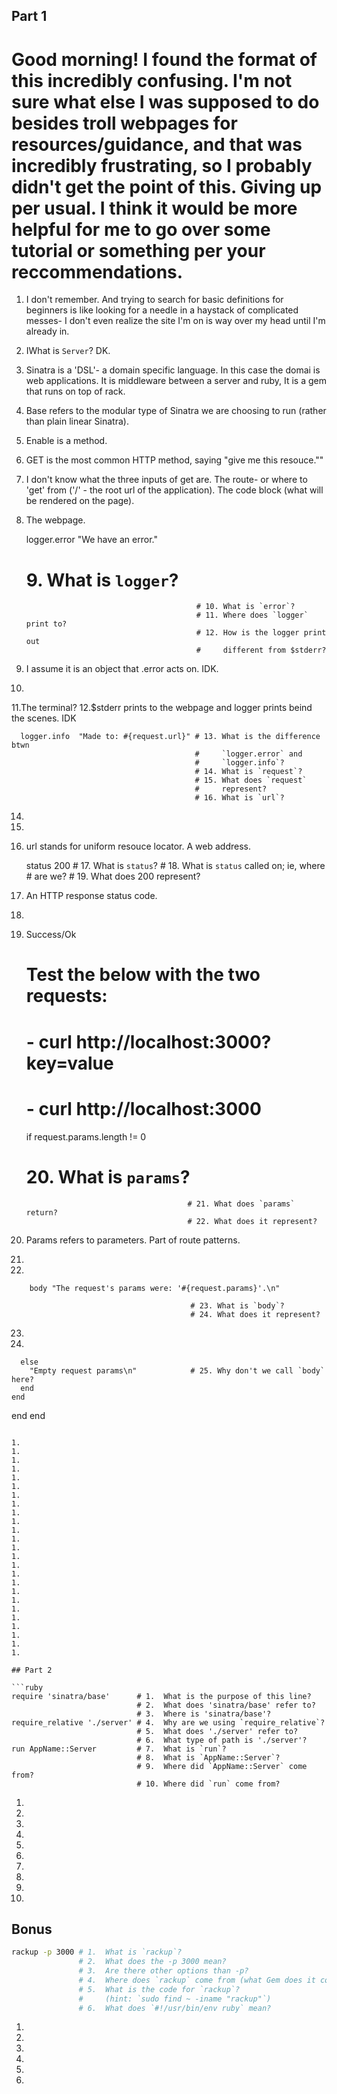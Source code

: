 ## Part 1

# Good morning! I found the format of this incredibly confusing. I'm not sure what else I was supposed to do besides troll webpages for resources/guidance, and that was incredibly frustrating, so I probably didn't get the point of this. Giving up per usual. I think it would be more helpful for me to go over some tutorial or something per your reccommendations.

1. I don't remember. And trying to search for basic definitions for beginners is like looking for a needle in a haystack of complicated messes- I don't even realize the site I'm on is way over my head until I'm already in.
2. IWhat is `Server`? DK.
3. Sinatra is a 'DSL'- a domain specific language. In this case the domai is web applications. It is middleware between a server and ruby, It is a gem that runs on top of rack.
4. Base refers to the modular type of Sinatra we are choosing to run (rather than plain linear Sinatra).
5. Enable is a method.
6. GET is the most common HTTP method, saying "give me this resouce.""
7. I don't know what the three inputs of get are. The route- or where to 'get' from ('/' - the root url of the application). The code block (what will be rendered on the page).
8. The webpage.


      logger.error "We have an error."

      # 9.  What is `logger`?
                                             # 10. What is `error`?
                                             # 11. Where does `logger` print to?
                                             # 12. How is the logger print out
                                             #     different from $stderr?
9. I assume it is an object that .error acts on. IDK.
10.
11.The terminal?
12.$stderr prints to the webpage and logger prints beind the scenes. IDK



      logger.info  "Made to: #{request.url}" # 13. What is the difference btwn
                                             #     `logger.error` and
                                             #     `logger.info`?
                                             # 14. What is `request`?
                                             # 15. What does `request`
                                             #     represent?
                                             # 16. What is `url`?
14.
15.
16. url stands for uniform resouce locator. A web address.






      status 200                  # 17. What is `status`?
                                  # 18. What is `status` called on; ie, where
                                  #     are we?
                                  # 19. What does 200 represent?
17. An HTTP response status code.
18.
19. Success/Ok

      # Test the below with the two requests:
      #   - curl http://localhost:3000?key=value
      #   - curl http://localhost:3000

      if request.params.length != 0
      # 20. What is `params`?
                                            # 21. What does `params` return?
                                            # 22. What does it represent?
20. Params refers to parameters. Part of route patterns.
21.
22.


        body "The request's params were: '#{request.params}'.\n"

                                            # 23. What is `body`?
                                            # 24. What does it represent?
23.
24.

      else
        "Empty request params\n"            # 25. Why don't we call `body` here?
      end
    end
  end
end
```

1.
1.
1.
1.
1.
1.
1.
1.
1.
1.
1.
1.
1.
1.
1.
1.
1.
1.
1.
1.
1.
1.
1.
1.
1.

## Part 2

```ruby
require 'sinatra/base'      # 1.  What is the purpose of this line?
                            # 2.  What does 'sinatra/base' refer to?
                            # 3.  Where is 'sinatra/base'?
require_relative './server' # 4.  Why are we using `require_relative`?
                            # 5.  What does './server' refer to?
                            # 6.  What type of path is './server'?
run AppName::Server         # 7.  What is `run`?
                            # 8.  What is `AppName::Server`?
                            # 9.  Where did `AppName::Server` come from?
                            # 10. Where did `run` come from?
```

1.
1.
1.
1.
1.
1.
1.
1.
1.
1.

## Bonus

```bash
rackup -p 3000 # 1.  What is `rackup`?
               # 2.  What does the -p 3000 mean?
               # 3.  Are there other options than -p?
               # 4.  Where does `rackup` come from (what Gem does it come with)?
               # 5.  What is the code for `rackup`?
               #     (hint: `sudo find ~ -iname "rackup"`)
               # 6.  What does `#!/usr/bin/env ruby` mean?
```

1.
1.
1.
1.
1.
1.
